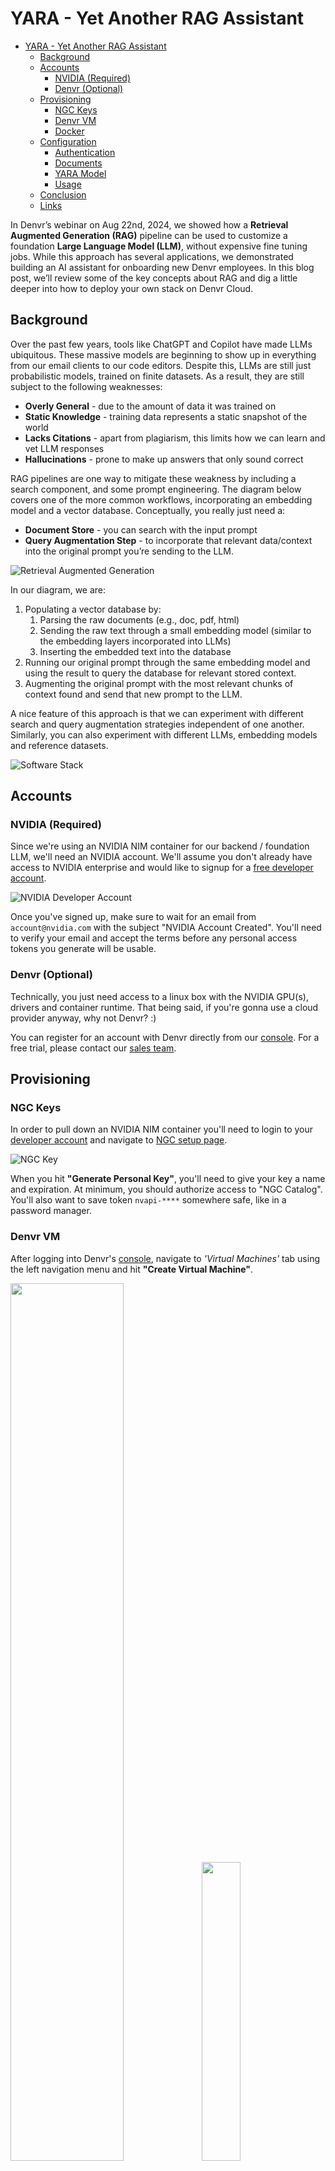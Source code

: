 # YARA - Yet Another RAG Assistant
- [YARA - Yet Another RAG Assistant](#yara---yet-another-rag-assistant)
  - [Background](#background)
  - [Accounts](#accounts)
    - [NVIDIA (Required)](#nvidia-required)
    - [Denvr (Optional)](#denvr-optional)
  - [Provisioning](#provisioning)
    - [NGC Keys](#ngc-keys)
    - [Denvr VM](#denvr-vm)
    - [Docker](#docker)
  - [Configuration](#configuration)
    - [Authentication](#authentication)
    - [Documents](#documents)
    - [YARA Model](#yara-model)
    - [Usage](#usage)
  - [Conclusion](#conclusion)
  - [Links](#links)

In Denvr’s webinar on Aug 22nd, 2024, we showed how a **Retrieval Augmented Generation (RAG)** pipeline can be used to customize a foundation **Large Language Model (LLM)**, without expensive fine tuning jobs. 
While this approach has several applications, we demonstrated building an AI assistant for onboarding new Denvr employees. 
In this blog post, we’ll review some of the key concepts about RAG and dig a little deeper into how to deploy your own stack on Denvr Cloud.

## Background

Over the past few years, tools like ChatGPT and Copilot have made LLMs ubiquitous. 
These massive models are beginning to show up in everything from our email clients to our code editors. 
Despite this, LLMs are still just probabilistic models, trained on finite datasets. 
As a result, they are still subject to the following weaknesses:

- **Overly General** - due to the amount of data it was trained on
- **Static Knowledge** - training data represents a static snapshot of the world
- **Lacks Citations** - apart from plagiarism, this limits how we can learn and vet LLM responses
- **Hallucinations** - prone to make up answers that only sound correct

RAG pipelines are one way to mitigate these weakness by including a search component, and some prompt engineering. 
The diagram below covers one of the more common workflows, incorporating an embedding model and a vector database. 
Conceptually, you really just need a:

- **Document Store** - you can search with the input prompt
- **Query Augmentation Step** - to incorporate that relevant data/context into the original prompt you’re sending to the LLM.

![Retrieval Augmented Generation](assets/images/RAG.drawio.svg)

In our diagram, we are:

1. Populating a vector database by:
   1. Parsing the raw documents (e.g., doc, pdf, html)
   2. Sending the raw text through a small embedding model (similar to the embedding layers incorporated into LLMs)
   3. Inserting the embedded text into the database
2. Running our original prompt through the same embedding model and using the result to query the database for relevant stored context. 
3. Augmenting the original prompt with the most relevant chunks of context found and send that new prompt to the LLM. 

A nice feature of this approach is that we can experiment with different search and query augmentation strategies independent of one another. 
Similarly, you can also experiment with different LLMs, embedding models and reference datasets.

![Software Stack](assets/images/stack.drawio.svg)

## Accounts

### NVIDIA (Required)

Since we're using an NVIDIA NIM container for our backend / foundation LLM, we'll need an NVIDIA account.
We'll assume you don't already have access to NVIDIA enterprise and would like to signup for a [free developer account](https://developer.nvidia.com/login).

![NVIDIA Developer Account](assets/images/nvidia-developer-account.png)

Once you've signed up, make sure to wait for an email from `account@nvidia.com` with the subject "NVIDIA Account Created".
You'll need to verify your email and accept the terms before any personal access tokens you generate will be usable.

### Denvr (Optional)

Technically, you just need access to a linux box with the NVIDIA GPU(s), drivers and container runtime.
That being said, if you're gonna use a cloud provider anyway, why not Denvr? :)

You can register for an account with Denvr directly from our [console](https://console.cloud.denvrdata.com/account/register-tenant). 
For a free trial, please contact our [sales team](https://www.denvrdata.com/contact-sales).


## Provisioning

### NGC Keys

In order to pull down an NVIDIA NIM container you'll need to login to your [developer account](https://developer.nvidia.com/login) and navigate to [NGC setup page](https://org.ngc.nvidia.com/setup/personal-keys).

![NGC Key](assets/images/ngc-key.png)

When you hit **"Generate Personal Key"**, you'll need to give your key a name and expiration.
At minimum, you should authorize access to "NGC Catalog".
You'll also want to save token `nvapi-****` somewhere safe, like in a password manager.

### Denvr VM

After logging into Denvr's [console](console.cloud.denvrdata.com), navigate to *'Virtual Machines'* tab using the left navigation menu and hit **"Create Virtual Machine"**.

<p float="left">
    <img src="assets/images/denvr-console.webp" width=60%>
    <img src="assets/images/create-vm.png" width=35%>
</p>

We'll start by giving our VM a name and selecting the instance type we want from either the on-demand or reserved pools.

![Configure VM Instance](assets/images/config-vm-instance.png)

Next we'll select the OS and whether we want the NVIDIA drivers and docker container runtime environment preinstalled (recommended).

![Configure VM OS](assets/images/config-vm-os.avif)

We'll also specify any NFS shares (personal or shared) to mount in the VM.
Finally, we'll provide our SSH public key for access to the VM.

![Configure VM Access](assets/images/config-vm-access.png)

Hit **"Launch Instance"** and wait for the machine to come "ONLINE".

![VM Pending](assets/images/vm-pending.png)

### Docker

Now that we have our NGC key and Denvr VM we'll SSH into our machine.

```shell
> ssh ubuntu@<public_ip>
```
From this machine we'll just clone this demo repo and run the config.sh script

```shell
> git clone -b rf/yara https://github.com/denvrdata/denvrdemos.git

> cd denvrdemos/yara

> bash config.sh
Entry your NGC API Key (nvapi-****): nvapi-***************************************************************
Writing key to .config/ngc-api-key
Writing key to docker environment variable in .config/nim.env
  % Total    % Received % Xferd  Average Speed   Time    Time     Time  Current
                                 Dload  Upload   Total   Spent    Left  Speed
100    15  100    15    0     0    354      0 --:--:-- --:--:-- --:--:--   357
Writing .config/caddy/Caddyfile
198.145.127.121.nip.io {
    reverse_proxy webui:8080
}
HTML docs already found. Skipping download.
Logging into nvcr.io
WARNING! Your password will be stored unencrypted in /root/.docker/config.json.
Configure a credential helper to remove this warning. See
https://docs.docker.com/engine/reference/commandline/login/#credential-stores

Login Succeeded
Pulling down docker images
[+] Pulling 49/49
 ✔ webui Pulled                                                                                                                78.4s
   ...
 ✔ caddy Pulled                                                                                                                 1.6s
   ...
 ✔ nim Pulled                                                                                                                 168.6s
   ...

real    2m49.063s
user    0m0.044s
sys     0m0.329s
Starting docker services
[+] Running 4/4
 ✔ Network yara_default    Created                                                                                              0.1s
 ✔ Container yara-nim-1    Healthy                                                                                            101.8s
 ✔ Container yara-webui-1  Healthy                                                                                            109.8s
 ✔ Container yara-caddy-1  Started                                                                                            110.0s

real    1m58.309s
user    0m0.024s
sys     0m0.024s
Configuration complete. Open 198.145.127.121.nip.io in your browser.
```

**NOTE** - We've already provided a copy of Denvr's public docs used in the webinar in `data/webui/docs`, but feel free to remove these and add your own. 
For reference, the command used to download the .html files is provided below. 

```
cd data/webui/docs
wget -q https://docs.denvrdata.com/docs/sitemap.xml --output-document - | grep -E -o "https://docs\.denvrdata\.com[^<]+" | wget -q -E -i - --wait 0
```

Open WebUI should be able to parse common file formats like .txt, .html and .pdf files.


## Configuration

During our webinar we stepped you through our preconfigured Open WebUI container.
In this section, we'll show you how to configure an Open WebUI RAG pipeline for yourself.
Feel free to play around with System Prompts, RAG Templates or use your own documents as we work through this section.

### Authentication

Assuming you haven't uncommented the line `WEBUI_AUTH=False` in the `.config/webui.env` file, you'll be prompted to create the initial admin account. 
For this example, we'll stick to simple email/password authentication.

<p float="left">
    <img src="assets/images/webui-login.png" width=45%>
    <img src="assets/images/webui-signup.png" width=45%>
</p>

From here you can use the **"Admin Panel"** to add your friends and coworkers to your server.

<p float="left">
    <img src="assets/images/webui-admin-panel.png" width=30%>
    <img src="assets/images/webui-accounts.png" width=65%>
</p>

From the same Admin Panel, navigate to the *'settings'* tab and hit **"Connections"**.

![WebUI Connections](assets/images/webui-connections.png)

We'll see that our OpenAI API endpoint is pointed to `http://nim:8000/v1`. 
The password doesn't matter, but Open WebUI requires it.

### Documents

As previously mentioned, we've already provided our public Denvr docs at `/data/docs` inside the container.
Before we can have our AI assistant reference these documents, we need to tell Open WebUI to scan these documents and store the embeddings in a vector database.
Thanksfully, Open WebUI already comes with a default embedding model and a vector database.
From the *'settings'* tab shown earlier, navigate to the **"Documents"** page.

![WebUI Documents](assets/images/webui-documents.png)

On this page, we'll just hit the **"Scan"** button and replace the *'RAG Template'* with the following:

```
**Generate Response to User Query**
**Step 1: Parse Context Information**
Extract and utilize relevant knowledge from the provided context within `<context></context>` XML tags.
**Step 2: Analyze User Query**
Carefully read and comprehend the user's query, pinpointing the key concepts, entities, and intent behind the question.
**Step 3: Determine Response**
If the answer to the user's query can be directly inferred from the context information, provide a concise and accurate response in the same language as the user's query.
**Step 4: Handle Uncertainty**
If you don't know the answer, simply state that you don't know. If the answer is not clear, ask the user for clarification to ensure an accurate response.
**Step 5: Respond in User's Language**
Maintain consistency by ensuring the response is in the same language as the user's query.
**Step 6: Provide Response**
Generate a clear, concise, and informative response to the user's query, adhering to the guidelines outlined above.
User Query: [query]
<context>
    [context]
</context>
```
This template is almost identical to the one used [here](https://medium.com/@kelvincampelo/how-ive-optimized-document-interactions-with-open-webui-and-rag-a-comprehensive-guide-65d1221729eb).
We just added the following guard.
```
If you don't know the answer, simply state that you don't know
```

Hit the **"Save"** button at the bottom an navigate the the *'Workspace'* seen in the left sidebar.

### YARA Model

From the *'Workspace'* you should see the base model configuration:

![WebUI Workspace](assets/images/webui-workspace.png)

From here, select **"Create a model"**

![YARA Model](assets/images/webui-yara-model.png)

Fill out the following fields:

- Name: YARA
- Model ID: yara
- Base Model (From): meta/llama3-8b-instruct
- Description: Yet Another RAG Assistant

Model Params - System Prompt
```
You are a friendly AI assistant for onboarding new Denvr Dataworks employees. Use a conversational tone and provide helpful and informative responses, utilizing external knowledge when possible.
```

Under knowledge hit **"Select Documents"** and select *'COLLECTION - All Documents'*

Then hit **"Save & Create"** at the bottom.


### Usage

Okay, now lets play around with some prompts on both the base Llama 3 model and our YARA configuration.

We'll start by selecting the base Llama model from the "Workspace" window, and give it an easy question.

```
What is an Large Language Model?
```

![Llama LLM Chat](assets/images/llama-llm-chat.png)

As expected, the base Llama 3 model gives us reasonable output.

What if we ask it a question about Denvr Dataworks network bandwidth?
```
What network bandwidth does Denvr Dataworks offer?
```
![Llama Denvr Chat](assets/images/llama-denvr-chat.png)

Unfortunately, the base Llama model doesn't really know anything about Denvr Dataworks.
In this particular case, the LLM just gave us a generic response that isn't grounded in any particular documentation on our site.

what happens if we start another chat with our YARA model and ask it ths same question?

![YARA Denvr Chat](assets/images/yara-denvr-chat.png)

As we can see, the response from the YARA model utilizes specific values from our documentation.
For example, it correctly identifies the different network speeds like inter-cluster communication, InfiniBand, and shared Interenet access by region. 
The values are also clearly pulled from our provided docs. 
However, as this is a generative model, there are still some issues.
For example, it would be more helpful if it differentiate the network speeds offered in each region (e.g, MSC1 vs HOU1)

Just to make sure that wasn't a fluke, what if we ask the YARA model a question about Denvr's instance types?
```
What instance types does Denvr Dataworks offer?
```
![YARA Denvr Chat 2](assets/images/yara-denvr-chat2.png)

Again, we get accurate responses, though a bit more detail on which region each instance type is offered in might be helpful.

Feel free to play around with different prompts and settings to see how it changes the output.


## Conclusion

In this guide, we reviewed what RAG pipelines are and why they're useful for building low cost and personalized chat tools. 
We also stepped through deploying a simple RAG application on Denvr Cloud using:

- **NVIDIA NIM** - for our inference backend
- **Open WebUI** - for our chat interface and RAG pipeline
- **Caddy + nim.io** - for automatic HTTPS encryption and a domain name

We also include instruction for adding your own documents.


## Links

Denvr:
- [Denvr Registration](https://console.cloud.denvrdata.com/account/register-tenant)
- [Denvr Sales Team](https://www.denvrdata.com/contact-sales)

NVIDIA:
- [Log in | NVIDIA Developer](https://developer.nvidia.com/login)
- [Getting Started | NVIDIA Docs](https://docs.nvidia.com/nim/large-language-models/latest/getting-started.html)
- [org.ngc.nvidia.com/setup/personal-keys](https://org.ngc.nvidia.com/setup/personal-keys)
- [Try NVIDIA NIM APIs](https://build.nvidia.com/explore/discover)

Caddy:
- [Caddy - The Ultimate Server wih Automatic HTTPS](https://caddyserver.com/)
- [nip.io - wildcard DNS for any IP Address](https://nip.io/)

